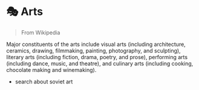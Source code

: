 # 🎭 Arts

> From Wikipedia

Major constituents of the arts include visual arts \(including architecture, ceramics, drawing, filmmaking, painting, photography, and sculpting\), literary arts \(including fiction, drama, poetry, and prose\), performing arts \(including dance, music, and theatre\), and culinary arts \(including cooking, chocolate making and winemaking\).

- search about soviet art 

